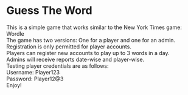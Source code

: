 ﻿# Guess The Word 
This is a simple game that works similar to the New York Times game: Wordle  
The game has two versions: One for a player and one for an admin.  
Registration is only permitted for player accounts.  
Players can register new accounts to play up to 3 words in a day.  
Admins will receive reports date-wise and player-wise.  
Testing player credentials are as follows:  
  Username: Player123  
  Password: Player12@3  
  Enjoy!
